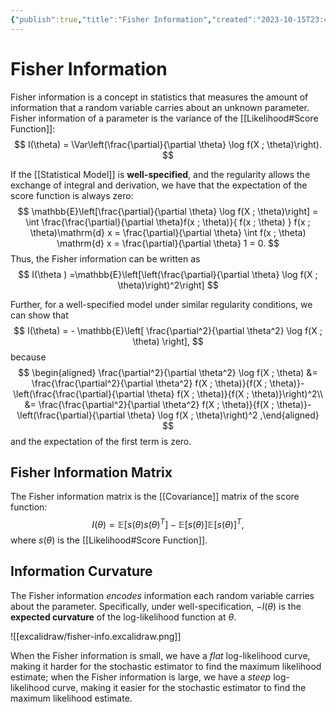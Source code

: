 ```yaml
---
{"publish":true,"title":"Fisher Information","created":"2023-10-15T23:48:38","modified":"2025-06-04T01:12:04","tags":["pub-stat"],"cssclasses":"","aliases":null,"type":"note","sup":["[[Statistics]]"],"state":"done"}
---
```



# Fisher Information

Fisher information is a concept in statistics that measures the amount of information that a random variable carries about an unknown parameter.
Fisher information of a parameter is the variance of the [[Likelihood#Score Function]]:
$$
I(\theta) = \Var\left(\frac{\partial}{\partial \theta} \log f(X ; \theta)\right).
$$

If the [[Statistical Model]] is **well-specified**, and the regularity allows the exchange of integral and derivation, we have that the expectation of the score function is always zero:
$$
\mathbb{E}\left[\frac{\partial}{\partial \theta} \log f(X ; \theta)\right]
= \int \frac{\frac{\partial}{\partial \theta}f(x ; \theta)}{ f(x ; \theta) } f(x ; \theta)\mathrm{d} x
= \frac{\partial}{\partial \theta} \int f(x ; \theta)  \mathrm{d} x
= \frac{\partial}{\partial \theta} 1 = 0.
$$
Thus, the Fisher information can be written as
$$
I(\theta ) =\mathbb{E}\left[\left(\frac{\partial}{\partial \theta} \log f(X ; \theta)\right)^2\right]
$$

Further, for a well-specified model under similar regularity conditions, we can show that
$$
I(\theta) = - \mathbb{E}\left[ \frac{\partial^2}{\partial \theta^2} \log f(X ; \theta) \right],
$$
because
$$
\begin{aligned}
\frac{\partial^2}{\partial \theta^2} \log f(X ; \theta)
&= \frac{\frac{\partial^2}{\partial \theta^2} f(X ; \theta)}{f(X ; \theta)}-\left(\frac{\frac{\partial}{\partial \theta} f(X ; \theta)}{f(X ; \theta)}\right)^2\\
&= \frac{\frac{\partial^2}{\partial \theta^2} f(X ; \theta)}{f(X ; \theta)}-\left(\frac{\partial}{\partial \theta} \log f(X ; \theta)\right)^2
,\end{aligned}
$$
and the expectation of the first term is zero.

## Fisher Information Matrix

The Fisher information matrix is the [[Covariance]] matrix of the score function:
$$
I(\theta) = \mathbb{E}\left[s(\theta) s(\theta)^{T}\right] - \mathbb{E}[s(\theta )]\mathbb{E}[s(\theta)]^{T},
$$
where $s(\theta)$ is the [[Likelihood#Score Function]].

## Information Curvature

The Fisher information *encodes* information each random variable carries about the parameter. Specifically, under well-specification, $-I(\theta)$ is the **expected curvature** of the log-likelihood function at $\theta$.

![[excalidraw/fisher-info.excalidraw.png]]

When the Fisher information is small, we have a *flat* log-likelihood curve, making it harder for the stochastic estimator to find the maximum likelihood estimate;
when the Fisher information is large, we have a *steep* log-likelihood curve, making it easier for the stochastic estimator to find the maximum likelihood estimate.
